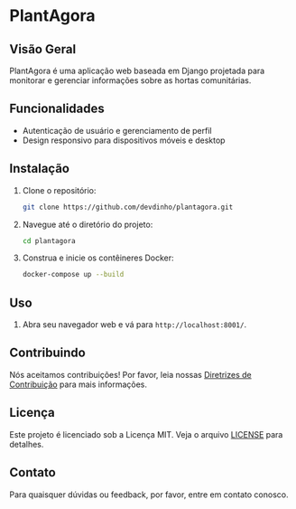 # PlantAgora

## Visão Geral

PlantAgora é uma aplicação web baseada em Django projetada para monitorar e gerenciar informações sobre as hortas comunitárias.

## Funcionalidades

- Autenticação de usuário e gerenciamento de perfil
- Design responsivo para dispositivos móveis e desktop

## Instalação

1. Clone o repositório:
    ```bash
    git clone https://github.com/devdinho/plantagora.git
    ```
2. Navegue até o diretório do projeto:
    ```bash
    cd plantagora
    ```
3. Construa e inicie os contêineres Docker:
    ```bash
    docker-compose up --build
    ```

## Uso

1. Abra seu navegador web e vá para `http://localhost:8001/`.


## Contribuindo

Nós aceitamos contribuições! Por favor, leia nossas [Diretrizes de Contribuição](CONTRIBUTING.md) para mais informações.

## Licença

Este projeto é licenciado sob a Licença MIT. Veja o arquivo [LICENSE](LICENSE) para detalhes.

## Contato

Para quaisquer dúvidas ou feedback, por favor, entre em contato conosco.
